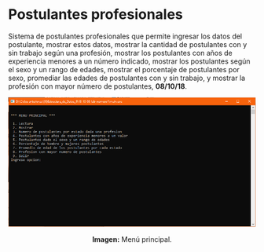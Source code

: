 # Postulantes profesionales
Sistema de postulantes profesionales que permite ingresar los datos del postulante, mostrar estos datos, mostrar la cantidad de postulantes con y sin trabajo según una profesión, mostrar los postulantes con años de experiencia menores a un número indicado, mostrar los postulantes según el sexo y un rango de edades, mostrar el porcentaje de postulantes por sexo, promediar las edades de postulantes con y sin trabajo, y mostrar la profesión con mayor número de postulantes, **08/10/18**.

<div align="center">
<img src="media/menu-principal.png">
<p><strong>Imagen:</strong> Menú principal.</p>
</div>
